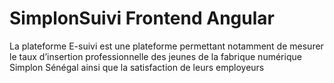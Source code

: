 # SimplonSuivi Frontend Angular
La plateforme E-suivi est une plateforme permettant notamment de mesurer le taux d’insertion professionnelle des jeunes de la fabrique numérique Simplon Sénégal ainsi que la satisfaction de leurs employeurs
